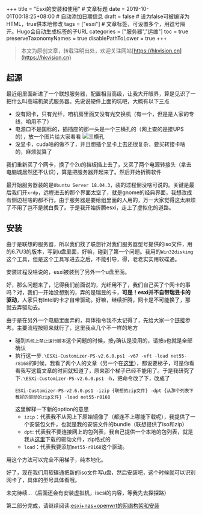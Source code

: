 +++
title = "Esxi的安装和使用"  # 文章标题
date = 2019-10-01T00:18:25+08:00  # 自动添加日期信息
draft = false  # 设为false可被编译为HTML，true供本地修改
tags = ["esxi"]  # 文章标签，可设置多个，用逗号隔开。Hugo会自动生成标签的子URL
categories = ["服务器","运维"]
toc = true
preserveTaxonomyNames = true
disablePathToLower = true
+++

> 本文为原创文章，转载注明出处，欢迎关注网站[https://hkvision.cn](https://hkvision.cn)

## 起源
最近组里面新进了一个联想服务器，配置相当高级，让我大开眼界，算是见识了一把什么叫高端机架式服务器。先说说硬件上面的坑吧，大概有以下三点

- 没有网卡，只有光纤，咱机房里面又没有光交换机（有一个，但是是人家的专线，咱用不了）
- 电源口不是国标的，插插座的那一头是一个三横孔的（网上查的是接UPS的），放一个图片给大家看看
  ![三横孔](https://ss0.bdstatic.com/70cFuHSh_Q1YnxGkpoWK1HF6hhy/it/u=1345850580,2423916412&fm=26&gp=0.jpg)
- 没显卡，cuda啥的做不了，并且想插个显卡上去还很复杂，要买转接卡啥的，麻烦就算了

我们重新买了个网卡，换了个2u的挡板插上去了，又买了两个电源转接头（拿去电脑城居然还不认识），算是把服务器开起来了。然后开始折腾软件

最开始服务器装的是`Ubuntu Server 18.04.3`，装的过程倒没啥可说的。关键是最后我们开`xrdp`，远程进去的那个界面太空了，就是gnome的经典界面，我想改成有侧边栏啥的都不行。由于服务器是要给组里面的人用的，万一大家觉得这太麻烦了不用了岂不是就白费了。于是我开始折腾esxi，走上了虚拟化的道路。

## 安装
由于是联想的服务器，所以我们找了联想针对我们服务器型号提供的iso文件，用的6.7U3的版本，写到u盘里面，好嘛，碰到了第一个问题。我用的`Win32diskimg`这个工具，但是这个工具写进去之后，不能引导，得，老老实实用软碟通。

安装过程没啥说的，esxi被装到了另外一个u盘里面。

好，那么问题来了，记得我们前面说的，光纤用不了，我们自己买了个网卡的事吗？对，我们一开始没想别的，弄的是瑞昱的卡，**可是！esxi并不自带瑞昱卡的驱动**，人家只有Intel的卡才自带驱动。好嘛，继续折腾，网卡是不可能换了，那就去弄驱动去。

由于是在另外一个电脑里面弄的，具体指令我不太记得了，先给大家一个[链接](https://blog.whsir.com/post-3377.html)参考。主要流程按照来就行了，这里我点几个不一样的地方

- 碰到`系统上禁止运行脚本`这个问题的时候，按`y`确认是没用的，请按`a`也就是全部确认
- 执行这一步`.\ESXi-Customizer-PS-v2.6.0.ps1 -v67 -vft -load net55-r8168`的时候，我看了两个人的文章（另一个在[这里](http://koolshare.cn/forum.php?mod=viewthread&tid=138068)），都说要梯子，可是你看看我写这篇文章的时间就知道了，原来那个梯子已经不能用了。于是我研究了下`.\ESXi-Customizer-PS-v2.6.0.ps1 -h`，把命令改了下，改成了
  ``` shell
  ESXi-Customizer-PS-v2.6.0.ps1 -izip {联想的zip文件} -dpt {从那个列表下载好的驱动的zip文件} -load net55-r8168
  ```
  这里解释一下新的option的意思
  - `izip`：代表我不从网上下原始镜像了（都连不上哪能下载呢），我提供了一个安装包文件，也就是我的安装文件的bundle（联想提供了iso和zip）
  - `dpt`: 代表我不要连接网上的包列表，我自己提供一个本地的包列表，就是我从[这里](https://vibsdepot.v-front.de/wiki/index.php/List_of_currently_available_ESXi_packages)下载的驱动文件，zip格式的
  - `load`：代表我要添加`net55-r8168`这个驱动。

  
用这个方法可以完全不用梯子，纯本地化。

好了，现在我们用软碟通把新的iso文件写u盘，然后安装吧，这个时候就可以识别网卡了，具体的型号具体看哦。

未完待续...（后面还会有安装虚拟机，iscsi的内容，等我先去探探路）

第二部分完成，请继续阅读:[esxi+nas+openwrt的网络构架和安装](https://hkvision.cn/2019/10/07/esxi-nas-openwrt/)




